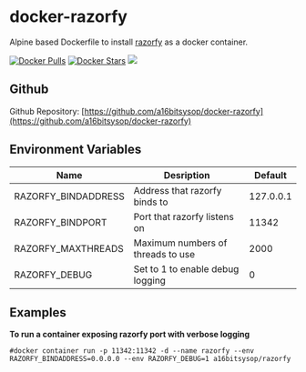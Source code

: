 # docker-razorfy
Alpine based Dockerfile to install [razorfy](https://github.com/HeinleinSupport/razorfy) as a docker container.

[![Docker Pulls](https://img.shields.io/docker/pulls/a16bitsysop/razorfy.svg?style=flat-square)](https://hub.docker.com/r/a16bitsysop/razorfy/)
[![Docker Stars](https://img.shields.io/docker/stars/a16bitsysop/razorfy.svg?style=flat-square)](https://hub.docker.com/r/a16bitsysop/razorfy/)
[![](https://images.microbadger.com/badges/version/a16bitsysop/razorfy.svg)](https://microbadger.com/images/a16bitsysop/razorfy "Get your own version badge on microbadger.com")

## Github
Github Repository: [https://github.com/a16bitsysop/docker-razorfy](https://github.com/a16bitsysop/docker-razorfy)

## Environment Variables
| Name                | Desription                        | Default   |
| ------------------- | --------------------------------- | --------- |
| RAZORFY_BINDADDRESS | Address that razorfy binds to     | 127.0.0.1 |
| RAZORFY_BINDPORT    | Port that razorfy listens on      | 11342     |
| RAZORFY_MAXTHREADS  | Maximum numbers of threads to use | 2000      |
| RAZORFY_DEBUG       | Set to 1 to enable debug logging  | 0         |


## Examples
**To run a container exposing razorfy port with verbose logging**
```
#docker container run -p 11342:11342 -d --name razorfy --env RAZORFY_BINDADDRESS=0.0.0.0 --env RAZORFY_DEBUG=1 a16bitsysop/razorfy
```
